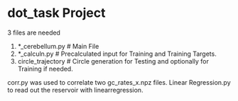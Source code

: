 # dot_task Project

3 files are needed
1. *_cerebellum.py    # Main File
2. *_calculn.py       # Precalculated input for Training and Training Targets.
3. circle_trajectory  # Circle generation for Testing and optionally for Training if needed.

corr.py was used to correlate two gc_rates_x.npz files.
Linear Regression.py to read out the reservoir with linearregression. 
